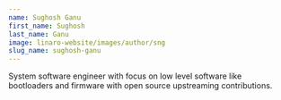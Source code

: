 ```yaml
---
name: Sughosh Ganu
first_name: Sughosh
last_name: Ganu
image: linaro-website/images/author/sng
slug_name: sughosh-ganu
---
```


System software engineer with focus on low level software like\
bootloaders and firmware with open source upstreaming contributions.
